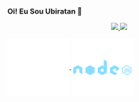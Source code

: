 ### Oi! Eu Sou Ubiratan 👋


<!--
**ubiratanlsc/ubiratanlsc** is a ✨ _special_ ✨ repository because its `README.md` (this file) appears on your GitHub profile.

Here are some ideas to get you started:

- 🔭 I’m currently working on ...
- 🌱 I’m currently learning ...
- 👯 I’m looking to collaborate on ...
- 🤔 I’m looking for help with ...
- 💬 Ask me about ...
- 📫 How to reach me: ...
- 😄 Pronouns: ...
- ⚡ Fun fact: ...
-->
<div align="center">
  <a href="https://github.com/ubiratanlsc">
  <img height="180em" src="https://github-readme-stats.vercel.app/api?username=ubiratanlsc&show_icons=true&theme=material-palenight&include_all_commits=true&count_private=true"/>
  <img height="180em" src="https://github-readme-stats.vercel.app/api/top-langs/?username=ubiratanlsc&layout=compact&langs_count=7&theme=material-palenight"/>
</div>


<div style="display: inline_block" align="left"><br>
  <img align="center" alt="Bira-CSS" height="130" width="140" src="./src/img/adonisjs-original-wordmark.svg">
  <img align="center" alt="Bira-CSS" height="130" width="140" src="./src/img/nodejs-original-wordmark.svg">
</div>
  
  
          
